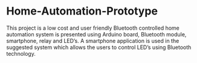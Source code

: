# Home-Automation-Prototype
This project is a low cost and user friendly Bluetooth controlled home automation system is presented using Arduino board, Bluetooth module, smartphone, relay and LED’s.  A smartphone application is used in the suggested system which allows the users to control LED’s using Bluetooth technology.
